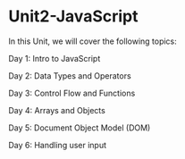 # Unit2-JavaScript

In this Unit, we will cover the following topics:

  Day 1: Intro to JavaScript
  
  Day 2: Data Types and Operators
  
  Day 3: Control Flow and Functions
  
  Day 4: Arrays and Objects
  
  Day 5: Document Object Model (DOM)
  
  Day 6: Handling user input

